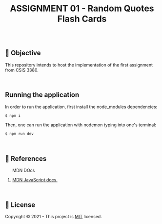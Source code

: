 <h1 align="center"><strong>ASSIGNMENT 01 - Random Quotes Flash Cards</strong></h1>
<br>
<br>
<h2>🎯 <strong>Objective</strong></h2>
<p>This repository intends to host the implementation of the first assignment from CSIS 3380.</p>
<br/>

<h2><strong>Running the application</strong></h2>
In order to run the application, first install the node_modules dependencies:

```javascript
$ npm i
```

Then, one can run the application with nodemon typing into one's terminal:
```javascript
$ npm run dev
```


<br/>

<h2>📝 <strong>References</strong></h2>
<ol>
  <p>MDN DOcs</p>
  <li>
    <a href="https://developer.mozilla.org/en-US/docs/Web/JavaScript">
      MDN JavaScript docs.
    </a>
  </li>
</ol>
<br/>

<h2>🔐 <strong>License</strong></h2>
<p>Copyright © 2021 - This project is <a href="./LICENSE">MIT</a> licensed.</p>
